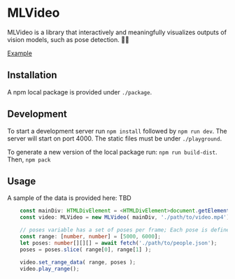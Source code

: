 # MLVideo

MLVideo is a library that interactively and meaningfully visualizes outputs of vision models, such as pose detection. :running_woman:

[Example](https://github.com/joaorulff/MLVideo/assets/7430591/447d3559-61ec-4252-bee3-3036f24ddcb3)


## Installation

A npm local package is provided under ``./package``.

## Development

To start a development server run ``npm install`` followed by ``npm run dev``. The server will start on port 4000. The static files must be under ``./playground``.

To generate a new version of the local package run: ```npm run build-dist```. Then, ```npm pack```

## Usage

A sample of the data is provided here: TBD

```typescript
    const mainDiv: HTMLDivElement = <HTMLDivElement>document.getElementById('div-container');
    const video: MLVideo = new MLVideo( mainDiv, './path/to/video.mp4');

    // poses variable has a set of poses per frame; Each pose is defined by a set of joints ([number, number]). We assume there will be 17 joints per skeleton, following the YOLO pose format. 
    const range: [number, number] = [5000, 6000];
    let poses: number[][][] = await fetch('./path/to/people.json');
    poses = poses.slice( range[0], range[1] );

    video.set_range_data( range, poses );
    video.play_range();
```





